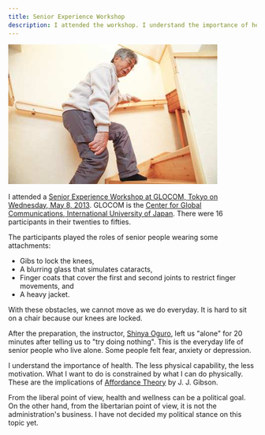 ```yaml
---
title: Senior Experience Workshop
description: I attended the workshop. I understand the importance of health. The less physical capability, the less motivation.
---
```


![An eldery favoring his knee walking upstairs](/images/activity/2013-05-08-senior-experience-workshop/senior-experience-workshop.jpg)

I attended a [Senior Experience Workshop at GLOCOM, Tokyo on Wednesday, May 8, 2013]. GLOCOM is the [Center for Global Communications, International University of Japan]. There were 16 participants in their twenties to fifties.

The participants played the roles of senior people wearing some attachments:

- Gibs to lock the knees,
- A blurring glass that simulates cataracts,
- Finger coats that cover the first and second joints to restrict finger movements, and
- A heavy jacket.

With these obstacles, we cannot move as we do everyday. It is hard to sit on a chair because our knees are locked.

After the preparation, the instructor, [Shinya Oguro], left us "alone" for 20 minutes after telling us to "try doing nothing". This is the everyday life of senior people who live alone. Some people felt fear, anxiety or depression.

I understand the importance of health. The less physical capability, the less motivation. What I want to do is constrained by what I can do physically. These are the implications of [Affordance Theory] by J. J. Gibson.

From the liberal point of view, health and wellness can be a political goal. On the other hand, from the libertarian point of view, it is not the administration's business. I have not decided my political stance on this topic yet.


[Shinya Oguro]: http://mirai-kaigo.sblo.jp/
[Senior Experience Workshop at GLOCOM, Tokyo on Wednesday, May 8, 2013]: https://www.facebook.com/events/1307295736075683/
[Center for Global Communications, International University of Japan]: http://www.glocom.ac.jp/e/
[Affordance Theory]: http://en.wikipedia.org/wiki/Affordance
